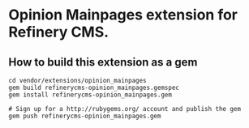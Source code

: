 # Opinion Mainpages extension for Refinery CMS.

## How to build this extension as a gem

    cd vendor/extensions/opinion_mainpages
    gem build refinerycms-opinion_mainpages.gemspec
    gem install refinerycms-opinion_mainpages.gem

    # Sign up for a http://rubygems.org/ account and publish the gem
    gem push refinerycms-opinion_mainpages.gem